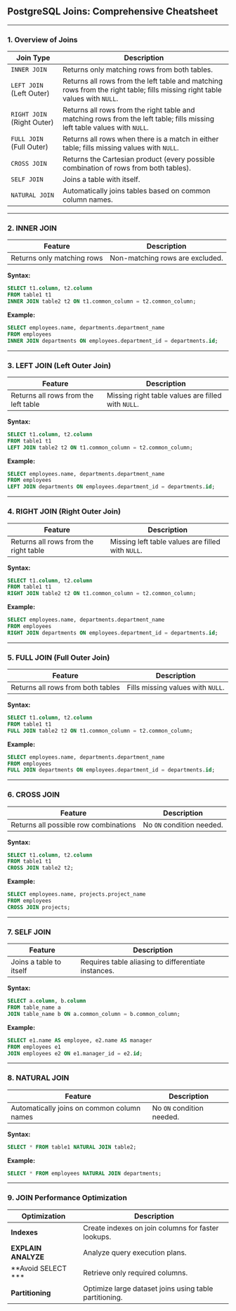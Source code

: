 ## **PostgreSQL Joins: Comprehensive Cheatsheet**  

---

### **1. Overview of Joins**  
| Join Type | Description |
|-----------|-------------|
| `INNER JOIN` | Returns only matching rows from both tables. |
| `LEFT JOIN` (Left Outer) | Returns all rows from the left table and matching rows from the right table; fills missing right table values with `NULL`. |
| `RIGHT JOIN` (Right Outer) | Returns all rows from the right table and matching rows from the left table; fills missing left table values with `NULL`. |
| `FULL JOIN` (Full Outer) | Returns all rows when there is a match in either table; fills missing values with `NULL`. |
| `CROSS JOIN` | Returns the Cartesian product (every possible combination of rows from both tables). |
| `SELF JOIN` | Joins a table with itself. |
| `NATURAL JOIN` | Automatically joins tables based on common column names. |

---

### **2. INNER JOIN**  
| Feature | Description |
|---------|-------------|
| Returns only matching rows | Non-matching rows are excluded. |

**Syntax:**  
```sql
SELECT t1.column, t2.column
FROM table1 t1
INNER JOIN table2 t2 ON t1.common_column = t2.common_column;
```

**Example:**  
```sql
SELECT employees.name, departments.department_name
FROM employees
INNER JOIN departments ON employees.department_id = departments.id;
```

---

### **3. LEFT JOIN (Left Outer Join)**  
| Feature | Description |
|---------|-------------|
| Returns all rows from the left table | Missing right table values are filled with `NULL`. |

**Syntax:**  
```sql
SELECT t1.column, t2.column
FROM table1 t1
LEFT JOIN table2 t2 ON t1.common_column = t2.common_column;
```

**Example:**  
```sql
SELECT employees.name, departments.department_name
FROM employees
LEFT JOIN departments ON employees.department_id = departments.id;
```

---

### **4. RIGHT JOIN (Right Outer Join)**  
| Feature | Description |
|---------|-------------|
| Returns all rows from the right table | Missing left table values are filled with `NULL`. |

**Syntax:**  
```sql
SELECT t1.column, t2.column
FROM table1 t1
RIGHT JOIN table2 t2 ON t1.common_column = t2.common_column;
```

**Example:**  
```sql
SELECT employees.name, departments.department_name
FROM employees
RIGHT JOIN departments ON employees.department_id = departments.id;
```

---

### **5. FULL JOIN (Full Outer Join)**  
| Feature | Description |
|---------|-------------|
| Returns all rows from both tables | Fills missing values with `NULL`. |

**Syntax:**  
```sql
SELECT t1.column, t2.column
FROM table1 t1
FULL JOIN table2 t2 ON t1.common_column = t2.common_column;
```

**Example:**  
```sql
SELECT employees.name, departments.department_name
FROM employees
FULL JOIN departments ON employees.department_id = departments.id;
```

---

### **6. CROSS JOIN**  
| Feature | Description |
|---------|-------------|
| Returns all possible row combinations | No `ON` condition needed. |

**Syntax:**  
```sql
SELECT t1.column, t2.column
FROM table1 t1
CROSS JOIN table2 t2;
```

**Example:**  
```sql
SELECT employees.name, projects.project_name
FROM employees
CROSS JOIN projects;
```

---

### **7. SELF JOIN**  
| Feature | Description |
|---------|-------------|
| Joins a table to itself | Requires table aliasing to differentiate instances. |

**Syntax:**  
```sql
SELECT a.column, b.column
FROM table_name a
JOIN table_name b ON a.common_column = b.common_column;
```

**Example:**  
```sql
SELECT e1.name AS employee, e2.name AS manager
FROM employees e1
JOIN employees e2 ON e1.manager_id = e2.id;
```

---

### **8. NATURAL JOIN**  
| Feature | Description |
|---------|-------------|
| Automatically joins on common column names | No `ON` condition needed. |

**Syntax:**  
```sql
SELECT * FROM table1 NATURAL JOIN table2;
```

**Example:**  
```sql
SELECT * FROM employees NATURAL JOIN departments;
```

---

### **9. JOIN Performance Optimization**  
| Optimization | Description |
|-------------|-------------|
| **Indexes** | Create indexes on join columns for faster lookups. |
| **EXPLAIN ANALYZE** | Analyze query execution plans. |
| **Avoid SELECT *** | Retrieve only required columns. |
| **Partitioning** | Optimize large dataset joins using table partitioning. |
